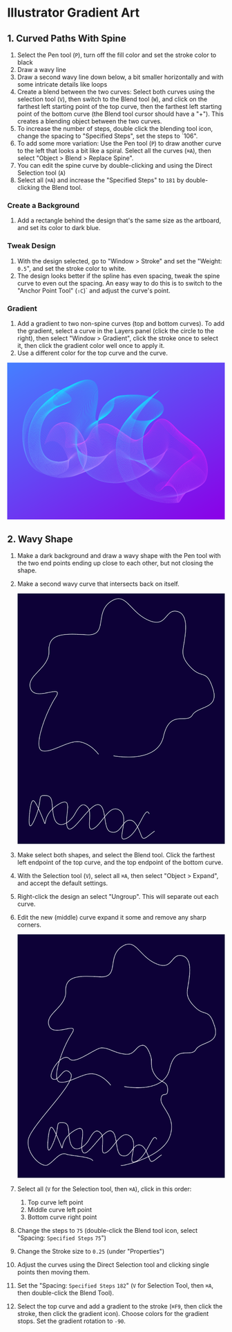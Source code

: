 # Illustrator Gradient Art

## 1. Curved Paths With Spine

1. Select the Pen tool (`P`), turn off the fill color and set the stroke color to black
2. Draw a wavy line
3. Draw a second wavy line down below, a bit smaller horizontally and with some intricate details like loops
4. Create a blend between the two curves: Select both curves using the selection tool (`V`), then switch to the Blend tool (`W`), and click on the farthest left starting point of the top curve, then the farthest left starting point of the bottom curve (the Blend tool cursor should have a "+"). This creates a blending object between the two curves.
5. To increase the number of steps, double click the blending tool icon, change the spacing to "Specified Steps", set the steps to `106".
6. To add some more variation: Use the Pen tool (`P`) to draw another curve to the left that looks a bit like a spiral. Select all the curves (`⌘A`), then select "Object > Blend > Replace Spine".
7. You can edit the spine curve by double-clicking and using the Direct Selection tool (`A`)
8. Select all (`⌘A`) and increase the "Specified Steps" to `181` by double-clicking the Blend tool.

### Create a Background

1. Add a rectangle behind the design that's the same size as the artboard, and set its color to dark blue.

### Tweak Design

1. With the design selected, go to "Window > Stroke" and set the "Weight: `0.5`", and set the stroke color to white.
2. The design looks better if the spline has even spacing, tweak the spine curve to even out the spacing. An easy way to do this is to switch to the "Anchor Point Tool" (`⇧C`)` and adjust the curve's point.

### Gradient

1. Add a gradient to two non-spine curves (top and bottom curves). To add the gradient, select a curve in the Layers panel (click the circle to the right), then select "Window > Gradient", click the stroke once to select it, then click the gradient color well once to apply it.
2. Use a different color for the top curve and the curve.

![Gradient Art 1](assets/gradient-art-1.png)

## 2. Wavy Shape

1. Make a dark background and draw a wavy shape with the Pen tool with the two end points ending up close to each other, but not closing the shape.
2. Make a second wavy curve that intersects back on itself.

    ![Wavy Lines](assets/wavy-lines.png)

3. Make select both shapes, and select the Blend tool. Click the farthest left endpoint of the top curve, and the top endpoint of the bottom curve.
4. With the Selection tool (`V`), select all `⌘A`, then select "Object > Expand", and accept the default settings.
5. Right-click the design an select "Ungroup". This will separate out each curve.
6. Edit the new (middle) curve expand it some and remove any sharp corners.

    ![Wavy Lines Two](assets/wavy-lines-2.png)

7. Select all (`V` for the Selection tool, then `⌘A`), click in this order:
    1. Top curve left point
    2. Middle curve left point
    3. Bottom curve right point
8. Change the steps to `75` (double-click the Blend tool icon, select "Spacing: `Specified Steps` `75`")
9. Change the Stroke size to `0.25` (under "Properties")
10. Adjust the curves using the Direct Selection tool and clicking single points then moving them.
11. Set the "Spacing: `Specified Steps` `182`" (`V` for Selection Tool, then `⌘A`, then double-click the Blend Tool).
12. Select the top curve and add a gradient to the stroke (`⌘F9`, then click the stroke, then click the gradient icon). Choose colors for the gradient stops. Set the gradient rotation to `-90`.
